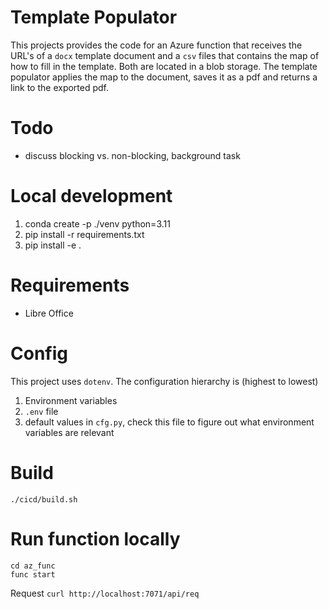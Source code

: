 # Template Populator

This projects provides the code for an Azure function that receives the URL's of a `docx` template document and a `csv` files that contains the map of how to fill in the template. Both are located in a blob storage. The template populator applies the map to the document,  saves it as a pdf and returns a link to the exported pdf.

# Todo
- discuss blocking vs. non-blocking, background task

# Local development
1. conda create -p ./venv python=3.11
2. pip install -r requirements.txt
3. pip install -e .

# Requirements
- Libre Office

# Config
This project uses `dotenv`. The configuration hierarchy is (highest to lowest)
1. Environment variables
2. `.env` file
3. default values in `cfg.py`, check this file to figure out what environment variables are relevant


# Build
`./cicd/build.sh`

# Run function locally
```
cd az_func
func start
```
Request `curl http://localhost:7071/api/req`
